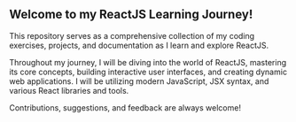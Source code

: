 ## Welcome to my ReactJS Learning Journey!

This repository serves as a comprehensive collection of my coding exercises, projects, and documentation as I learn and explore ReactJS.

Throughout my journey, I will be diving into the world of ReactJS, mastering its core concepts, building interactive user interfaces, and creating dynamic web applications. I will be utilizing modern JavaScript, JSX syntax, and various React libraries and tools.

Contributions, suggestions, and feedback are always welcome!